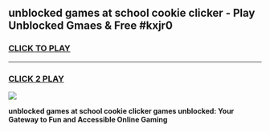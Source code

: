 
## unblocked games at school cookie clicker - Play Unblocked Gmaes & Free #kxjr0
<h3>
<a href="https://premium.freeplayer.one?title=unblocked_games_at_school_cookie_clicker&ref=01M">CLICK TO PLAY</a></h3>
<hr>

<h3>
<a href="https://premium.freeplayer.one?title=unblocked_games_at_school_cookie_clicker&ref=01M">CLICK 2 PLAY</a>
  
</h3>

<a href="https://premium.freeplayer.one?title=unblocked_games_at_school_cookie_clicker&ref=01M"><img src="https://clearcache.store/games.png"></a>


**unblocked games at school cookie clicker games unblocked: Your Gateway to Fun and Accessible Online Gaming**
